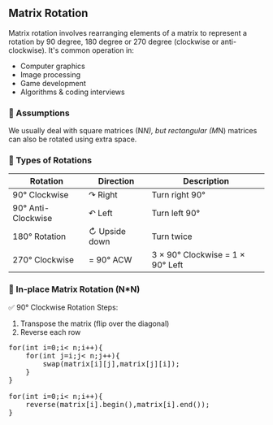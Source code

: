 ## Matrix Rotation

Matrix rotation involves rearranging elements of a matrix to represent a rotation by 90 degree, 180 degree or 270 degree (clockwise or anti-clockwise). It's common operation in:
- Computer graphics
- Image processing
- Game development
- Algorithms & coding interviews

### 📌 Assumptions
We usually deal with square matrices (N*N), but rectangular (M*N) matrices can also be rotated using extra space.

### 🔁 Types of Rotations

| Rotation | Direction | Description |
| ----------- | ------- | --------- |
| 90° Clockwise	| ↷ Right | Turn right 90° |
| 90° Anti-Clockwise	| ↶ Left	| Turn left 90° |
| 180° Rotation	| ↻ Upside down	| Turn twice |
| 270° Clockwise |	= 90° ACW |	3 × 90° Clockwise = 1 × 90° Left |

### 🔧 In-place Matrix Rotation (N*N)
✅ 90° Clockwise Rotation
Steps:
1. Transpose the matrix (flip over the diagonal)
2. Reverse each row

<pre>
for(int i=0;i< n;i++){
    for(int j=i;j< n;j++){
        swap(matrix[i][j],matrix[j][i]);
    }
}

for(int i=0;i< n;i++){
    reverse(matrix[i].begin(),matrix[i].end());
} </pre>
